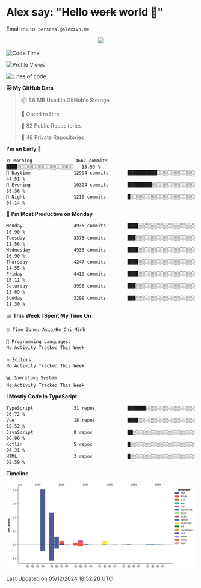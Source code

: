 # Alex say: "Hello ~~work~~ world 🐾"
Email me to: `personal@alexzvn.me`


<p align=center>
  <a href="https://skillicons.dev">
    <img src="https://skillicons.dev/icons?i=ts,js,php,nodejs,bun,vue,nuxt,react,svelte,tauri,laravel,rust,mongodb,docker,electron,redis,rabbitmq,tailwind,git,cloudflare,elysia,mysql,nginx,rollupjs,sentry,ubuntu,yarn,html,css,vite" />
  </a>
</p>

<!--START_SECTION:waka-->
![Code Time](http://img.shields.io/badge/Code%20Time-1%2C066%20hrs%2055%20mins-blue)

![Profile Views](http://img.shields.io/badge/Profile%20Views-0-blue)

![Lines of code](https://img.shields.io/badge/From%20Hello%20World%20I%27ve%20Written-40.8%20million%20lines%20of%20code-blue)

**🐱 My GitHub Data** 

> 📦 1.6 MB Used in GitHub's Storage 
 > 
> 💼 Opted to Hire
 > 
> 📜 82 Public Repositories 
 > 
> 🔑 48 Private Repositories 
 > 
**I'm an Early 🐤** 

```text
🌞 Morning                4667 commits        ████░░░░░░░░░░░░░░░░░░░░░   15.99 % 
🌆 Daytime                12994 commits       ███████████░░░░░░░░░░░░░░   44.51 % 
🌃 Evening                10324 commits       █████████░░░░░░░░░░░░░░░░   35.36 % 
🌙 Night                  1210 commits        █░░░░░░░░░░░░░░░░░░░░░░░░   04.14 % 
```
📅 **I'm Most Productive on Monday** 

```text
Monday                   4935 commits        ████░░░░░░░░░░░░░░░░░░░░░   16.90 % 
Tuesday                  3375 commits        ███░░░░░░░░░░░░░░░░░░░░░░   11.56 % 
Wednesday                4933 commits        ████░░░░░░░░░░░░░░░░░░░░░   16.90 % 
Thursday                 4247 commits        ████░░░░░░░░░░░░░░░░░░░░░   14.55 % 
Friday                   4410 commits        ████░░░░░░░░░░░░░░░░░░░░░   15.11 % 
Saturday                 3996 commits        ███░░░░░░░░░░░░░░░░░░░░░░   13.69 % 
Sunday                   3299 commits        ███░░░░░░░░░░░░░░░░░░░░░░   11.30 % 
```


📊 **This Week I Spent My Time On** 

```text
🕑︎ Time Zone: Asia/Ho_Chi_Minh

💬 Programming Languages: 
No Activity Tracked This Week

🔥 Editors: 
No Activity Tracked This Week

💻 Operating System: 
No Activity Tracked This Week
```

**I Mostly Code in TypeScript** 

```text
TypeScript               31 repos            ███████░░░░░░░░░░░░░░░░░░   26.72 % 
Vue                      18 repos            ████░░░░░░░░░░░░░░░░░░░░░   15.52 % 
JavaScript               8 repos             ██░░░░░░░░░░░░░░░░░░░░░░░   06.90 % 
Kotlin                   5 repos             █░░░░░░░░░░░░░░░░░░░░░░░░   04.31 % 
HTML                     3 repos             █░░░░░░░░░░░░░░░░░░░░░░░░   02.59 % 
```



**Timeline**

![Lines of Code chart](https://raw.githubusercontent.com/alexzvn/alexzvn/main/assets/bar_graph.png)


 Last Updated on 05/12/2024 18:52:26 UTC
<!--END_SECTION:waka-->
